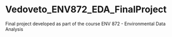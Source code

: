 # Vedoveto_ENV872_EDA_FinalProject
Final project developed as part of the course ENV 872 - Environmental Data Analysis
